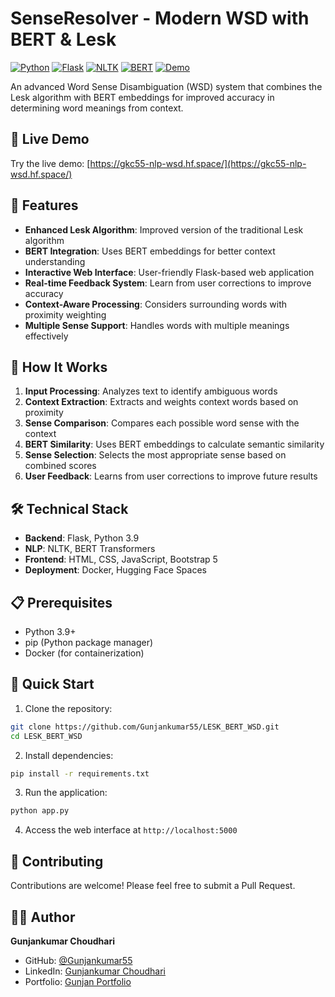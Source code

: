 # SenseResolver - Modern WSD with BERT & Lesk

[![Python](https://img.shields.io/badge/Python-3.9-blue.svg)](https://www.python.org/)
[![Flask](https://img.shields.io/badge/Flask-2.0.1-green.svg)](https://flask.palletsprojects.com/)
[![NLTK](https://img.shields.io/badge/NLTK-3.8.1-orange.svg)](https://www.nltk.org/)
[![BERT](https://img.shields.io/badge/BERT-4.30.2-yellow.svg)](https://huggingface.co/transformers/)
[![Demo](https://img.shields.io/badge/Demo-Live-success.svg)](https://gkc55-nlp-wsd.hf.space/)

An advanced Word Sense Disambiguation (WSD) system that combines the Lesk algorithm with BERT embeddings for improved accuracy in determining word meanings from context.

## 🚀 Live Demo

Try the live demo: [https://gkc55-nlp-wsd.hf.space/](https://gkc55-nlp-wsd.hf.space/)

## 🎯 Features

- **Enhanced Lesk Algorithm**: Improved version of the traditional Lesk algorithm
- **BERT Integration**: Uses BERT embeddings for better context understanding
- **Interactive Web Interface**: User-friendly Flask-based web application
- **Real-time Feedback System**: Learn from user corrections to improve accuracy
- **Context-Aware Processing**: Considers surrounding words with proximity weighting
- **Multiple Sense Support**: Handles words with multiple meanings effectively

## 🧠 How It Works

1. **Input Processing**: Analyzes text to identify ambiguous words
2. **Context Extraction**: Extracts and weights context words based on proximity
3. **Sense Comparison**: Compares each possible word sense with the context
4. **BERT Similarity**: Uses BERT embeddings to calculate semantic similarity
5. **Sense Selection**: Selects the most appropriate sense based on combined scores
6. **User Feedback**: Learns from user corrections to improve future results

## 🛠️ Technical Stack

- **Backend**: Flask, Python 3.9
- **NLP**: NLTK, BERT Transformers
- **Frontend**: HTML, CSS, JavaScript, Bootstrap 5
- **Deployment**: Docker, Hugging Face Spaces

## 📋 Prerequisites

- Python 3.9+
- pip (Python package manager)
- Docker (for containerization)

## 🚀 Quick Start

1. Clone the repository:
```bash
git clone https://github.com/Gunjankumar55/LESK_BERT_WSD.git
cd LESK_BERT_WSD
```

2. Install dependencies:
```bash
pip install -r requirements.txt
```

3. Run the application:
```bash
python app.py
```

4. Access the web interface at `http://localhost:5000`

## 🤝 Contributing

Contributions are welcome! Please feel free to submit a Pull Request.



## 👨‍💻 Author

**Gunjankumar Choudhari**
- GitHub: [@Gunjankumar55](https://github.com/Gunjankumar55)
- LinkedIn: [Gunjankumar Choudhari](https://linkedin.com/in/gunjankumarchoudhari)
- Portfolio: [Gunjan Portfolio](https://gunjankumar55.github.io/Gunjan_Portfolio/)
